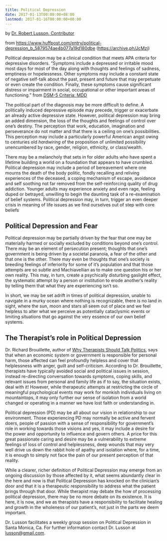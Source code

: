 ```yaml
---
title: Political Depression
date: 2017-01-13T00:00:00+08:00
lastmod: 2017-01-16T00:00:00+08:00
---
```


by [Dr. Robert Lusson, Contributor](https://www.huffpost.com/author/lusson-393)

from <https://www.huffpost.com/entry/political-depression_b_5879574ae4b077a19d180dbe> (<https://archive.ph/JcMzj>)

Political depression may be a clinical condition that meets APA criteria for depressive disorders. “Symptoms include a depressed or irritable mood most days for most of the day along with thoughts and feelings of sadness, emptiness or hopelessness. Other symptoms may include a constant state of negative self-talk about the past, present and future that may perpetuate or even create the condition. Finally, these symptoms cause significant distress or impairment in social, occupational or other important areas of functioning.” from [DSM-5 Criteria: MDD](https://floridabhcenter.org/wp-content/uploads/2021/03/MDD_Adult-Guidelines-2019-2020.pdf)

The political part of the diagnosis may be more difficult to define. A politically induced depressive episode may precede, trigger or exacerbate an already active depressive state. However, political depression may bring an added dimension, the loss of the thoughts and feelings of control over one’s destiny. The perception that work, education, imagination and perseverance do not matter and that there is a ceiling on one’s possibilities. This perception may include a particularly powerful American angst owing to centuries old _hardwiring_ of the proposition of unlimited possibility unencumbered by race, gender, religion, ethnicity, or class/wealth.

There may be a melancholy that sets in for older adults who have spent a lifetime building a world on a foundation that appears to have crumbled. Political depression may include a period of bereavement where one mourns the death of the body politic, fondly recalling and reliving experiences of the deceased, a coping mechanism of escape, avoidance and self soothing not far removed from the self-reinforcing quality of drug addiction. Younger adults may experience anxiety and even rage, feeling duped or betrayed, unwilling to begin the daunting task of a re-examination of belief systems. Political depression may, in turn, trigger an even deeper crisis in meaning of life issues as we find ourselves out of step with core beliefs

## Political Depression and Fear

Political depression may be partially driven by the fear that one may be materially harmed or socially excluded by conditions beyond one’s control. There may be an element of persecution present; thoughts that one’s government is being driven by a societal paranoia, a fear of the other and that one is the other. There may even be thoughts that one’s society is breeding feelings of inferiority for some of it’s population and that those attempts are so subtle and Machiavellian as to make one question his or her own reality. This may, in turn, create a psychically disturbing gaslight effect, the systematic attempt by a person or institution to erode another’s reality by telling them that what they are experiencing isn’t so.

In short, we may be set adrift in times of political depression, unable to navigate in a murky ocean where nothing is recognizable, there is no land in sight, where the sun, moon and stars all seem out of place and we feel helpless to alter what we perceive as potentially cataclysmic events or limiting situations that go against the very essence of our own belief systems.

## The Therapist’s role in Political Depression

Dr. Richard Brouillette, author of [Why Therapists Should Talk Politics][why-therapists-should-talk-politics], says that when an economic system or government is responsible for personal harm, those affected can feel profoundly helpless and cover that helplessness with anger, guilt and self-criticism. According to Dr. Brouillette, therapists have typically avoided social and political issues in session, instead re-directing conversation towards symptoms, coping skills, and relevant issues from personal and family life as if to say, the situation exists, deal with it! However, while therapeutic attempts at restricting the circle of meaningful psychological events may work for monkish individuals living on mountaintops, it may only further our sense of isolation from a world changed or operating in a manner we have lost faith or understanding in.

[why-therapists-should-talk-politics]: https://opinionator.blogs.nytimes.com/2016/03/15/why-therapists-should-talk-politics/

Political depression (PD) may be all about our vision in relationship to our environment. Those experiencing PD may normally be active and fervent doers, people of passion with a sense of responsibility for government’s role in working towards those visions and yes, it may include a desire for the power and opportunity to influence and govern others. A price for this great passionate caring and desire may be a vulnerability to extreme feelings of loss of control and helplessness, deep wounds that may very well drive us down the rabbit hole of apathy and isolation where, for a time, it is enough to simply not face the pain of our present perception of that reality.

While a clearer, richer definition of Political Depression may emerge from an ongoing discussion by those affected by it, what seems abundantly clear in the here and now is that Political Depression has knocked on the clinician’s door and that it is a therapeutic responsibility to address what the patient brings through that door. While therapist may debate the how of processing political depression, there may be no more debate on its existence. It is here, it is now, and we as therapists have a responsibility to facilitate healing and growth in the wholeness of our patient’s, not just in the parts we deem important.

Dr. Lusson facilitates a weekly group session on Politlcal Depression in Santa Monica, Ca. For further information contact Dr. Lusson at <lusson@gmail.com>.
